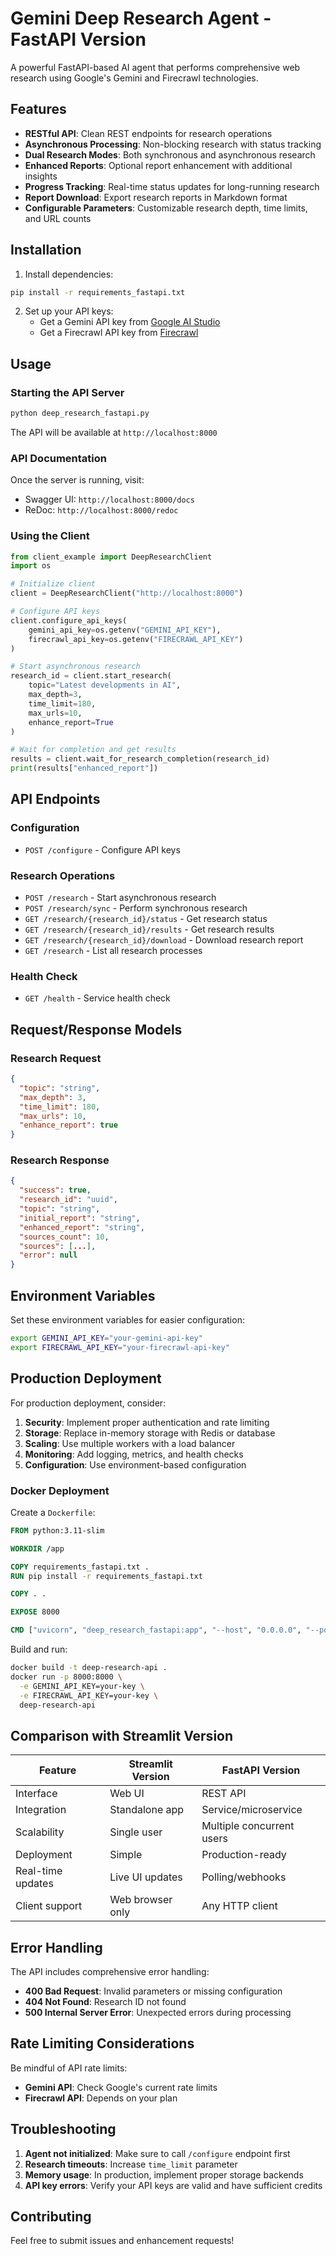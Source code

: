 # Gemini Deep Research Agent - FastAPI Version

A powerful FastAPI-based AI agent that performs comprehensive web research using Google's Gemini and Firecrawl technologies.

## Features

- **RESTful API**: Clean REST endpoints for research operations
- **Asynchronous Processing**: Non-blocking research with status tracking
- **Dual Research Modes**: Both synchronous and asynchronous research
- **Enhanced Reports**: Optional report enhancement with additional insights
- **Progress Tracking**: Real-time status updates for long-running research
- **Report Download**: Export research reports in Markdown format
- **Configurable Parameters**: Customizable research depth, time limits, and URL counts

## Installation

1. Install dependencies:
```bash
pip install -r requirements_fastapi.txt
```

2. Set up your API keys:
   - Get a Gemini API key from [Google AI Studio](https://makersuite.google.com/app/apikey)
   - Get a Firecrawl API key from [Firecrawl](https://firecrawl.dev)

## Usage

### Starting the API Server

```bash
python deep_research_fastapi.py
```

The API will be available at `http://localhost:8000`

### API Documentation

Once the server is running, visit:
- Swagger UI: `http://localhost:8000/docs`
- ReDoc: `http://localhost:8000/redoc`

### Using the Client

```python
from client_example import DeepResearchClient
import os

# Initialize client
client = DeepResearchClient("http://localhost:8000")

# Configure API keys
client.configure_api_keys(
    gemini_api_key=os.getenv("GEMINI_API_KEY"),
    firecrawl_api_key=os.getenv("FIRECRAWL_API_KEY")
)

# Start asynchronous research
research_id = client.start_research(
    topic="Latest developments in AI",
    max_depth=3,
    time_limit=180,
    max_urls=10,
    enhance_report=True
)

# Wait for completion and get results
results = client.wait_for_research_completion(research_id)
print(results["enhanced_report"])
```

## API Endpoints

### Configuration
- `POST /configure` - Configure API keys

### Research Operations
- `POST /research` - Start asynchronous research
- `POST /research/sync` - Perform synchronous research
- `GET /research/{research_id}/status` - Get research status
- `GET /research/{research_id}/results` - Get research results
- `GET /research/{research_id}/download` - Download research report
- `GET /research` - List all research processes

### Health Check
- `GET /health` - Service health check

## Request/Response Models

### Research Request
```json
{
  "topic": "string",
  "max_depth": 3,
  "time_limit": 180,
  "max_urls": 10,
  "enhance_report": true
}
```

### Research Response
```json
{
  "success": true,
  "research_id": "uuid",
  "topic": "string",
  "initial_report": "string",
  "enhanced_report": "string",
  "sources_count": 10,
  "sources": [...],
  "error": null
}
```

## Environment Variables

Set these environment variables for easier configuration:

```bash
export GEMINI_API_KEY="your-gemini-api-key"
export FIRECRAWL_API_KEY="your-firecrawl-api-key"
```

## Production Deployment

For production deployment, consider:

1. **Security**: Implement proper authentication and rate limiting
2. **Storage**: Replace in-memory storage with Redis or database
3. **Scaling**: Use multiple workers with a load balancer
4. **Monitoring**: Add logging, metrics, and health checks
5. **Configuration**: Use environment-based configuration

### Docker Deployment

Create a `Dockerfile`:

```dockerfile
FROM python:3.11-slim

WORKDIR /app

COPY requirements_fastapi.txt .
RUN pip install -r requirements_fastapi.txt

COPY . .

EXPOSE 8000

CMD ["uvicorn", "deep_research_fastapi:app", "--host", "0.0.0.0", "--port", "8000"]
```

Build and run:
```bash
docker build -t deep-research-api .
docker run -p 8000:8000 \
  -e GEMINI_API_KEY=your-key \
  -e FIRECRAWL_API_KEY=your-key \
  deep-research-api
```

## Comparison with Streamlit Version

| Feature | Streamlit Version | FastAPI Version |
|---------|------------------|-----------------|
| Interface | Web UI | REST API |
| Integration | Standalone app | Service/microservice |
| Scalability | Single user | Multiple concurrent users |
| Deployment | Simple | Production-ready |
| Real-time updates | Live UI updates | Polling/webhooks |
| Client support | Web browser only | Any HTTP client |

## Error Handling

The API includes comprehensive error handling:

- **400 Bad Request**: Invalid parameters or missing configuration
- **404 Not Found**: Research ID not found
- **500 Internal Server Error**: Unexpected errors during processing

## Rate Limiting Considerations

Be mindful of API rate limits:
- **Gemini API**: Check Google's current rate limits
- **Firecrawl API**: Depends on your plan

## Troubleshooting

1. **Agent not initialized**: Make sure to call `/configure` endpoint first
2. **Research timeouts**: Increase `time_limit` parameter
3. **Memory usage**: In production, implement proper storage backends
4. **API key errors**: Verify your API keys are valid and have sufficient credits

## Contributing

Feel free to submit issues and enhancement requests!
